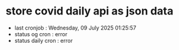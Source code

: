 # store covid daily api as json data

- last cronjob : Wednesday, 09 July 2025 01:25:57
- status og cron : error
- status daily cron : error
      
      